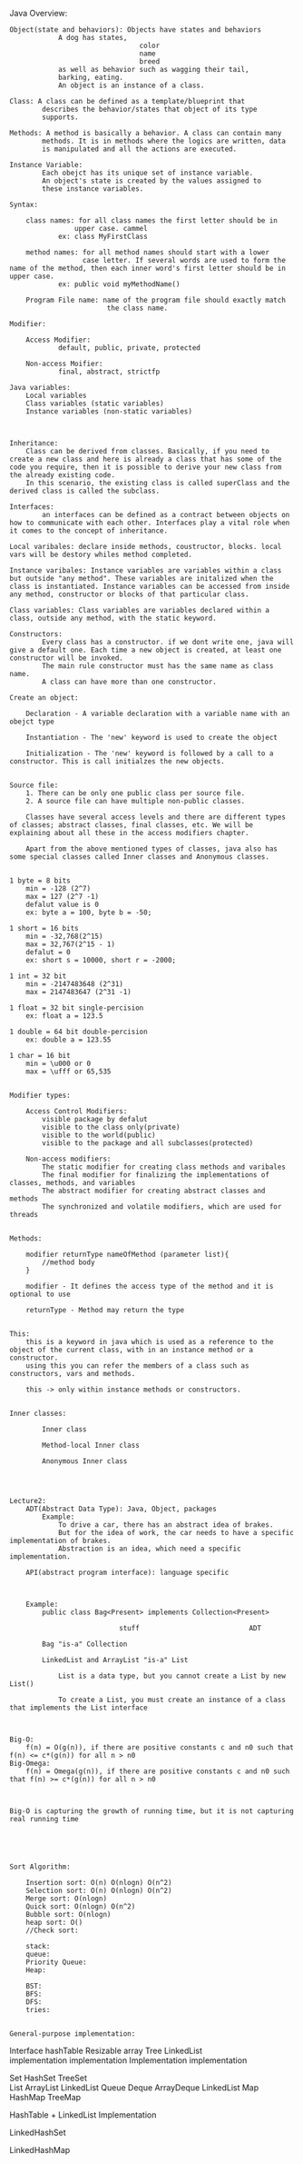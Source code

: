 Java Overview:
	
	Object(state and behaviors): Objects have states and behaviors
				A dog has states, 
									color
									name
									breed
				as well as behavior such as wagging their tail,
				barking, eating.
				An object is an instance of a class.

	Class: A class can be defined as a template/blueprint that 
			describes the behavior/states that object of its type
			supports.

	Methods: A method is basically a behavior. A class can contain many
			methods. It is in methods where the logics are written, data
			is manipulated and all the actions are executed.

	Instance Variable:
			Each obejct has its unique set of instance variable.
			An object's state is created by the values assigned to 
			these instance variables.		

	Syntax:

		class names: for all class names the first letter should be in
					upper case. cammel
				ex:	class MyFirstClass

		method names: for all method names should start with a lower 
					  case letter. If several words are used to form the name of the method, then each inner word's first letter should be in upper case.
				ex: public void myMethodName()

		Program File name: name of the program file should exactly match
							the class name.

	Modifier:

		Access Modifier: 
				default, public, private, protected

		Non-access Moifier:
				final, abstract, strictfp

	Java variables:
		Local variables
		Class variables (static variables)
		Instance variables (non-static variables)



	Inheritance:
		Class can be derived from classes. Basically, if you need to create a new class and here is already a class that has some of the code you require, then it is possible to derive your new class from the already existing code.
		In this scenario, the existing class is called superClass and the derived class is called the subclass.

	Interfaces:
			an interfaces can be defined as a contract between objects on how to communicate with each other. Interfaces play a vital role when it comes to the concept of inheritance. 

	Local varibales: declare inside methods, coustructor, blocks. local vars will be destory whiles method completed.

	Instance varibales: Instance variables are variables within a class but outside "any method". These variables are initalized when the class is instantiated. Instance variables can be accessed from inside any method, constructor or blocks of that particular class.
	
	Class variables: Class variables are variables declared within a class, outside any method, with the static keyword.

	Constructors:
			Every class has a constructor. if we dont write one, java will give a default one. Each time a new object is created, at least one constructor will be invoked. 
			The main rule constructor must has the same name as class name.
			A class can have more than one constructor. 

	Create an object:

		Declaration - A variable declaration with a variable name with an obejct type

		Instantiation - The 'new' keyword is used to create the object

		Initialization - The 'new' keyword is followed by a call to a constructor. This is call initialzes the new objects.


	Source file: 
		1. There can be only one public class per source file.
		2. A source file can have multiple non-public classes.

		Classes have several access levels and there are different types of classes; abstract classes, final classes, etc. We will be explaining about all these in the access modifiers chapter.
		
		Apart from the above mentioned types of classes, java also has some special classes called Inner classes and Anonymous classes.


	1 byte = 8 bits
		min = -128 (2^7)
		max = 127 (2^7 -1)
		defalut value is 0
		ex: byte a = 100, byte b = -50;

	1 short = 16 bits
		min = -32,768(2^15)
		max = 32,767(2^15 - 1)
		defalut = 0
		ex: short s = 10000, short r = -2000;

	1 int = 32 bit 
		min = -2147483648 (2^31)
		max = 2147483647 (2^31 -1)

	1 float = 32 bit single-percision
		ex: float a = 123.5

	1 double = 64 bit double-percision
		ex: double a = 123.55

	1 char = 16 bit
		min = \u000 or 0
		max = \ufff or 65,535


	Modifier types:

		Access Control Modifiers:
			visible package by defalut 
			visible to the class only(private)
			visible to the world(public)
			visible to the package and all subclasses(protected)

		Non-access modifiers:
			The static modifier for creating class methods and varibales
			The final modifier for finalizing the implementations of classes, methods, and variables
			The abstract modifier for creating abstract classes and methods
			The synchronized and volatile modifiers, which are used for threads


	Methods:

		modifier returnType nameOfMethod (parameter list){
			//method body
		}

		modifier - It defines the access type of the method and it is optional to use

		returnType - Method may return the type 


	This:
		this is a keyword in java which is used as a reference to the object of the current class, with in an instance method or a constructor.
		using this you can refer the members of a class such as constructors, vars and methods.

		this -> only within instance methods or constructors. 


	Inner classes:

			Inner class

			Method-local Inner class

			Anonymous Inner class




	Lecture2:
		ADT(Abstract Data Type): Java, Object, packages 
			Example:
				To drive a car, there has an abstract idea of brakes.
				But for the idea of work, the car needs to have a specific implementation of brakes.
				Abstraction is an idea, which need a specific implementation. 

		API(abstract program interface): language specific



		Example: 
			public class Bag<Present> implements Collection<Present>

							   stuff                           ADT

			Bag "is-a" Collection

			LinkedList and ArrayList "is-a" List

				List is a data type, but you cannot create a List by new List()

				To create a List, you must create an instance of a class that implements the List interface



	Big-O:
		f(n) = O(g(n)), if there are positive constants c and n0 such that f(n) <= c*(g(n)) for all n > n0
	Big-Omega:
		f(n) = Omega(g(n)), if there are positive constants c and n0 such that f(n) >= c*(g(n)) for all n > n0 



	Big-O is capturing the growth of running time, but it is not capturing real running time





	Sort Algorithm:

		Insertion sort: O(n) O(nlogn) O(n^2)
		Selection sort: O(n) O(nlogn) O(n^2)
		Merge sort: O(nlogn)
		Quick sort: O(nlogn) O(n^2)
		Bubble sort: O(nlogn) 
		heap sort: O()
		//Check sort: 

		stack:
		queue:
		Priority Queue:
		Heap:

		BST:
		BFS:
		DFS: 
		tries:


	General-purpose implementation:

Interface   hashTable		Resizable array  Tree          	 LinkedList      
			implementation  implementation   Implementation  implementation

Set         HashSet          				 TreeSet	
List 						 ArrayList						 LinkedList
Queue
Deque		               	 ArrayDeque						 LinkedList
Map 		HashMap							  TreeMap


HashTable + LinkedList
Implementation 

LinkedHashSet


LinkedHashMap

